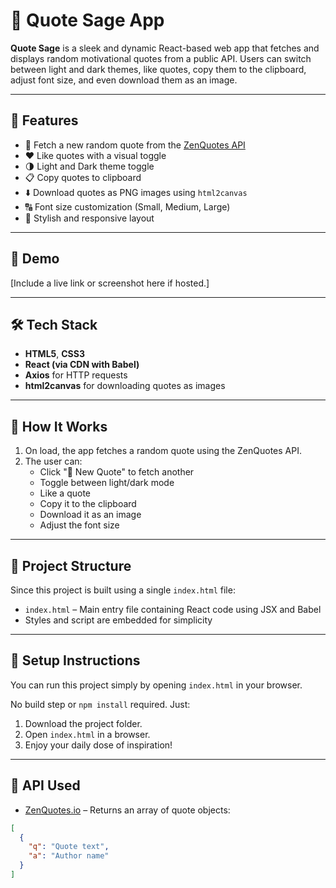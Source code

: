 # 📜 Quote Sage App

**Quote Sage** is a sleek and dynamic React-based web app that fetches and displays random motivational quotes from a public API. Users can switch between light and dark themes, like quotes, copy them to the clipboard, adjust font size, and even download them as an image.

---

## 🚀 Features

- 🔁 Fetch a new random quote from the [ZenQuotes API](https://zenquotes.io/)
- ❤️ Like quotes with a visual toggle
- 🌗 Light and Dark theme toggle
- 📋 Copy quotes to clipboard
- ⬇️ Download quotes as PNG images using `html2canvas`
- 🔠 Font size customization (Small, Medium, Large)
- 🎨 Stylish and responsive layout

---

## 📸 Demo

[Include a live link or screenshot here if hosted.]

---

## 🛠️ Tech Stack

- **HTML5**, **CSS3**
- **React (via CDN with Babel)**
- **Axios** for HTTP requests
- **html2canvas** for downloading quotes as images

---

## 🧠 How It Works

1. On load, the app fetches a random quote using the ZenQuotes API.
2. The user can:
   - Click "🔁 New Quote" to fetch another
   - Toggle between light/dark mode
   - Like a quote
   - Copy it to the clipboard
   - Download it as an image
   - Adjust the font size

---

## 📂 Project Structure

Since this project is built using a single `index.html` file:

- `index.html` – Main entry file containing React code using JSX and Babel
- Styles and script are embedded for simplicity

---

## 🚧 Setup Instructions

You can run this project simply by opening `index.html` in your browser.

No build step or `npm install` required. Just:
1. Download the project folder.
2. Open `index.html` in a browser.
3. Enjoy your daily dose of inspiration!

---

## 📌 API Used

- [ZenQuotes.io](https://zenquotes.io/) – Returns an array of quote objects:
```json
[
  {
    "q": "Quote text",
    "a": "Author name"
  }
]
